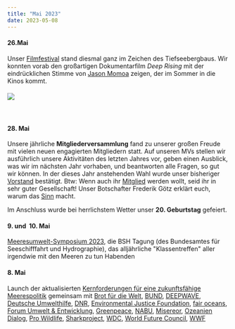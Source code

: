 ```yaml
---
title: "Mai 2023"
date: 2023-05-08
---
```


#### **26.Mai**

Unser [Filmfestival](https://www.deepwave.org/filmfestival-2023/) stand diesmal ganz im Zeichen des Tiefseebergbaus. Wir konnten vorab den großartigen Dokumentarfilm _Deep Rising_ mit der eindrücklichen Stimme von [Jason Momoa](https://youtu.be/VRqcscfYQv8) zeigen, der im Sommer in die Kinos kommt.

#### [![](http://res.cloudinary.com/deepwave-org/image/upload/v1747245633/deepwave.org/DEEPWAVE_Filmfestival_Plakat_2023-Kopie-2.png)](http://res.cloudinary.com/deepwave-org/image/upload/v1747245633/deepwave.org/DEEPWAVE_Filmfestival_Plakat_2023-Kopie-2.png)

 

#### **28\. Mai**

Unsere jährliche **Mitgliederversammlung** fand zu unserer großen Freude mit vielen neuen engagierten Mitgliedern statt. Auf unseren MVs stellen wir ausführlich unsere Aktivitäten des letzten Jahres vor, geben einen Ausblick, was wir im nächsten Jahr vorhaben, und beantworten alle Fragen, so gut wir können. In der dieses Jahr anstehenden Wahl wurde unser bisheriger [Vorstand](https://www.deepwave.org/ueber-uns/wer-wir-sind/unser-team/) bestätigt. Btw: Wenn auch ihr [Mitglied](https://www.deepwave.org/etwas-tun/mitglied-werden/) werden wollt, seid ihr in sehr guter Gesellschaft! Unser Botschafter Frederik Götz erklärt euch, warum das [Sinn](https://www.instagram.com/reel/CtL4qDKs8ia/?utm_source=ig_web_copy_link&igshid=MzRlODBiNWFlZA==) macht.

Im Anschluss wurde bei herrlichstem Wetter unser **20\. Geburtstag** gefeiert.

#### **9\. und  10. Mai**

[Meeresumwelt-Symposium 2023](https://www.bsh.de/download/Broschur_Internet_BF_interaktiv.pdf), die BSH Tagung (des Bundesamtes für Seeschifffahrt und Hydrographie), das alljährliche "Klassentreffen" aller irgendwie mit den Meeren zu tun Habenden

#### **8\. Mai**

Launch der aktualisierten [Kernforderungen für eine zukunftsfähige Meerespolitik](https://www.deepwave.org/meeresoffensive-kernforderungen-fuer-eine-zukunftsfaehige-meerespolitik/) gemeinsam mit [Brot für die Welt](https://www.brot-fuer-die-welt.de/), [BUND](https://www.bund.net/), [DEEPWAVE](http://deepwave.org), [Deutsche Umwelthilfe](https://www.duh.de/home/), [DNR](https://www.dnr.de/), [Environmental Justice Foundation](https://ejfoundation.org/), [fair oceans](https://fair-oceans.info/), [Forum Umwelt & Entwicklung](https://www.forumue.de/), [Greenpeace](https://www.greenpeace.de/), [NABU](https://www.nabu.de/), [Misereor](https://www.misereor.de/), [Ozeanien Dialog](http://www.ozeanien-dialog.de), [Pro Wildlife](https://www.prowildlife.de/), [Sharkproject](https://germany.sharkproject.org/), [WDC](https://de.whales.org/), [World Future Council](https://www.worldfuturecouncil.org/de/), [WWF](https://www.wwf.de/)
